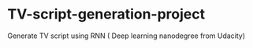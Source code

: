 # TV-script-generation-project
Generate TV script using RNN ( Deep learning nanodegree from Udacity)
